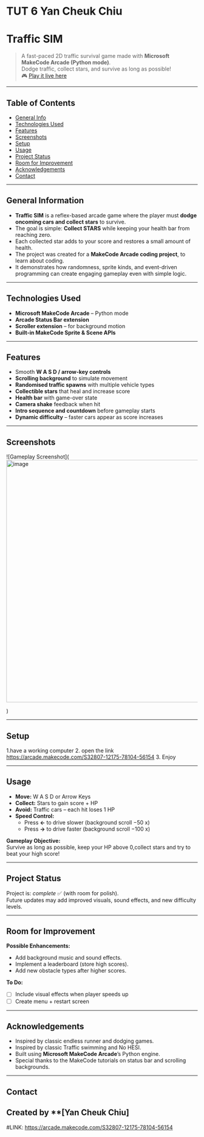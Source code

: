 #  TUT 6 Yan Cheuk Chiu
# Traffic SIM
> A fast-paced 2D traffic survival game made with **Microsoft MakeCode Arcade (Python mode)**.  
> Dodge traffic, collect stars, and survive as long as possible!  
> 🎮 [Play it live here](https://arcade.makecode.com/S32807-12175-78104-56154) 

---

## Table of Contents
* [General Info](#general-information)
* [Technologies Used](#technologies-used)
* [Features](#features)
* [Screenshots](#screenshots)
* [Setup](#setup)
* [Usage](#usage)
* [Project Status](#project-status)
* [Room for Improvement](#room-for-improvement)
* [Acknowledgements](#acknowledgements)
* [Contact](#contact)

---

## General Information
- **Traffic SIM** is a reflex-based arcade game where the player must **dodge oncoming cars and collect stars** to survive.
- The goal is simple: **Collect STARS** while keeping your health bar from reaching zero.  
- Each collected star adds to your score and restores a small amount of health.
- The project was created for a **MakeCode Arcade coding project**, to learn about coding.
- It demonstrates how randomness, sprite kinds, and event-driven programming can create engaging gameplay even with simple logic.

---

## Technologies Used
- **Microsoft MakeCode Arcade** – Python mode
- **Arcade Status Bar extension**
- **Scroller extension** – for background motion
- **Built-in MakeCode Sprite & Scene APIs**

---

## Features
- Smooth **W A S D / arrow-key controls**
- **Scrolling background** to simulate movement
- **Randomised traffic spawns** with multiple vehicle types
- **Collectible stars** that heal and increase score
- **Health bar** with game-over state
- **Camera shake** feedback when hit
- **Intro sequence and countdown** before gameplay starts
- **Dynamic difficulty** – faster cars appear as score increases

---

## Screenshots
![Gameplay Screenshot](<img width="854" height="637" alt="image" src="https://github.com/user-attachments/assets/5262a2c5-4288-4212-8f35-baeb500ae456" />

)

---

## Setup
1.have a working computer
2. open the link https://arcade.makecode.com/S32807-12175-78104-56154
3. Enjoy

---

## Usage
- **Move:** W A S D or Arrow Keys  
- **Collect:** Stars to gain score + HP  
- **Avoid:** Traffic cars – each hit loses 1 HP  
- **Speed Control:**  
  - Press **←** to drive slower (background scroll −50 x)  
  - Press **→** to drive faster (background scroll −100 x)

**Gameplay Objective:**  
Survive as long as possible, keep your HP above 0,collect stars and try to beat your high score!

---

## Project Status
Project is: _complete_ ✅ (with room for polish).  
Future updates may add improved visuals, sound effects, and new difficulty levels.

---

## Room for Improvement
**Possible Enhancements:**
- Add background music and sound effects.
- Implement a leaderboard (store high scores).
- Add new obstacle types after higher scores.

**To Do:**
- [ ] Include visual effects when player speeds up  
- [ ] Create menu + restart screen  

---

## Acknowledgements
- Inspired by classic endless runner and dodging games.  
- Inspired by classic Traffic swimming and No HESI.  
- Built using **Microsoft MakeCode Arcade**’s Python engine.  
- Special thanks to the MakeCode tutorials on status bar and scrolling backgrounds.

---

## Contact
Created by **[Yan Cheuk Chiu]  
---

<!--
## License
This project is open source and available under the MIT License.
-->


#LINK:
https://arcade.makecode.com/S32807-12175-78104-56154 
